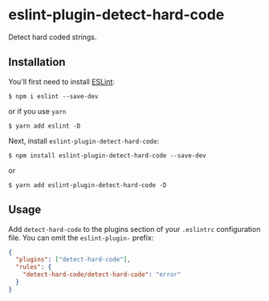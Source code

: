 # eslint-plugin-detect-hard-code

Detect hard coded strings.

## Installation

You'll first need to install [ESLint](http://eslint.org):

```
$ npm i eslint --save-dev
```

or if you use `yarn`

```
$ yarn add eslint -D
```

Next, install `eslint-plugin-detect-hard-code`:

```
$ npm install eslint-plugin-detect-hard-code --save-dev
```

or

```
$ yarn add eslint-plugin-detect-hard-code -D
```

## Usage

Add `detect-hard-code` to the plugins section of your `.eslintrc` configuration file. You can omit the `eslint-plugin-` prefix:

```json
{
  "plugins": ["detect-hard-code"],
  "rules": {
    "detect-hard-code/detect-hard-code": "error"
  }
}
```
